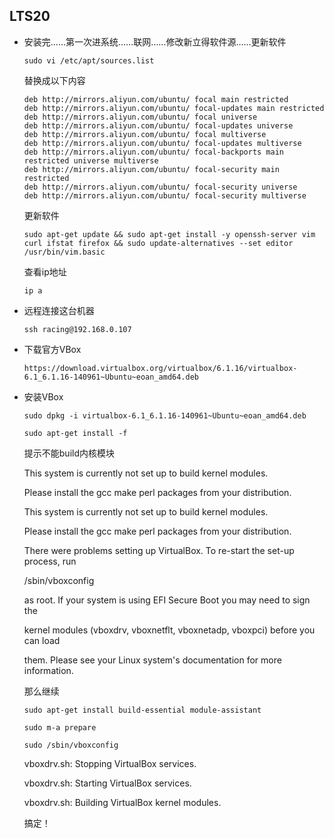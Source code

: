 ## LTS20

- 安装完……第一次进系统……联网……修改新立得软件源……更新软件

  ```sudo vi /etc/apt/sources.list```
  
  替换成以下内容
  
  ```
  deb http://mirrors.aliyun.com/ubuntu/ focal main restricted
  deb http://mirrors.aliyun.com/ubuntu/ focal-updates main restricted
  deb http://mirrors.aliyun.com/ubuntu/ focal universe
  deb http://mirrors.aliyun.com/ubuntu/ focal-updates universe
  deb http://mirrors.aliyun.com/ubuntu/ focal multiverse
  deb http://mirrors.aliyun.com/ubuntu/ focal-updates multiverse
  deb http://mirrors.aliyun.com/ubuntu/ focal-backports main restricted universe multiverse
  deb http://mirrors.aliyun.com/ubuntu/ focal-security main restricted
  deb http://mirrors.aliyun.com/ubuntu/ focal-security universe
  deb http://mirrors.aliyun.com/ubuntu/ focal-security multiverse
  ```
  
  更新软件

  ```sudo apt-get update && sudo apt-get install -y openssh-server vim curl ifstat firefox && sudo update-alternatives --set editor /usr/bin/vim.basic```

  查看ip地址

  ```ip a``` 

- 远程连接这台机器

  ```ssh racing@192.168.0.107```

- 下载官方VBox

  ```https://download.virtualbox.org/virtualbox/6.1.16/virtualbox-6.1_6.1.16-140961~Ubuntu~eoan_amd64.deb```

- 安装VBox

  ```sudo dpkg -i virtualbox-6.1_6.1.16-140961~Ubuntu~eoan_amd64.deb ```

  ```sudo apt-get install -f```

  提示不能build内核模块

  This system is currently not set up to build kernel modules.

  Please install the gcc make perl packages from your distribution.

  This system is currently not set up to build kernel modules.

  Please install the gcc make perl packages from your distribution.

  

  There were problems setting up VirtualBox. To re-start the set-up process, run

   /sbin/vboxconfig

  as root. If your system is using EFI Secure Boot you may need to sign the

  kernel modules (vboxdrv, vboxnetflt, vboxnetadp, vboxpci) before you can load

  them. Please see your Linux system's documentation for more information.

  那么继续

  ```sudo apt-get install build-essential module-assistant```

  ```sudo m-a prepare```

  ```sudo /sbin/vboxconfig```

  vboxdrv.sh: Stopping VirtualBox services.

  vboxdrv.sh: Starting VirtualBox services.

  vboxdrv.sh: Building VirtualBox kernel modules.

  搞定！
